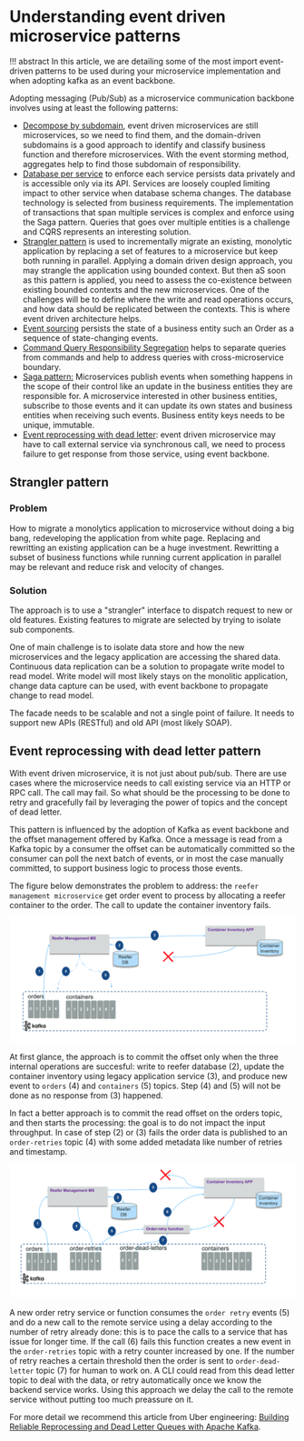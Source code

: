 # Understanding event driven microservice patterns

!!! abstract
    In this article, we are detailing some of the most import event-driven patterns to be used during your microservice implementation and when adopting kafka as an event backbone.

Adopting messaging (Pub/Sub) as a microservice communication backbone involves using at least the following patterns:

* [Decompose by subdomain](https://microservices.io/patterns/decomposition/decompose-by-subdomain.html), event driven microservices are still microservices, so we need to find them, and the domain-driven subdomains is a good approach to identify and classify business function and therefore microservices. With the event storming method, aggregates help to find those subdomain of responsibility. 
* [Database per service](https://microservices.io/patterns/data/database-per-service.html) to enforce each service persists data privately and is accessible only via its API. Services are loosely coupled limiting impact to other service when database schema changes. The database technology is selected from business requirements. The implementation of transactions that span multiple services is complex and enforce using the Saga pattern. Queries that goes over multiple entities is a challenge and CQRS represents an interesting solution. 
* [Strangler pattern](#strangler-pattern) is used to incrementally migrate an existing, monolytic application by replacing a set of features to a microservice but keep both running in parallel. Applying a domain driven design approach, you may strangle the application using bounded context. But then aS soon as this pattern is applied, you need to assess the co-existence between existing bounded contexts and the new microservices. One of the challenges will be to define where the write and read operations occurs, and how data should be replicated between the contexts. This is where event driven architecture helps. 
* [Event sourcing](event-sourcing.md) persists the state of a business entity such an Order as a sequence of state-changing events. 
* [Command Query Responsibility Segregation](cqrs.md) helps to separate queries from commands and help to address queries with cross-microservice boundary.
* [Saga pattern:](saga.md) Microservices publish events when something happens in the scope of their control like an update in the business entities they are responsible for. A microservice interested in other business entities, subscribe to those events and it can update its own states and business entities when receiving such events. Business entity keys needs to be unique, immutable.
* [Event reprocessing with dead letter](#event-reprocessing-with-dead-letter-pattern): event driven microservice may have to call external service via synchronous call, we need to process failure to get response from those service, using event backbone.


## Strangler pattern

### Problem

How to migrate a monolytics application to microservice without doing a big bang, redeveloping the application from white page. Replacing and rewritting an existing application can be a huge investment. Rewritting a subset of business functions while running current application in parallel may be relevant and reduce risk and velocity of changes. 

### Solution

The approach is to use a "strangler" interface to dispatch request to new or old features. Existing features to migrate are selected by trying to isolate sub components. 

One of main challenge is to isolate data store and how the new microservices and the legacy application are accessing the shared data. Continuous data replication can be a solution to propagate write model to read model. Write model will most likely stays on the monolitic application, change data capture can be used, with event backbone to propagate change to read model.

The facade needs to be scalable and not a single point of failure. It needs to support new APIs (RESTful) and old API (most likely SOAP).

## Event reprocessing with dead letter pattern

With event driven microservice, it is not just about pub/sub. There are use cases where the microservice needs to call existing service via an HTTP or RPC call. The call may fail. So what should be the processing to be done to retry and gracefully fail by leveraging the power of topics and the concept of dead letter.

This pattern is influenced by the adoption of Kafka as event backbone and the offset management offered by Kafka. Once a message is read from a Kafka topic by a consumer the offset can be automatically committed so the consumer can poll the next batch of events, or in most the case manually committed, to support business logic to process those events. 

The figure below demonstrates the problem to address: the `reefer management microservice` get order event to process by allocating a reefer container to the order. The call to update the container inventory fails. 

![Dead letter context](images/dl-1.png)

At first glance, the approach is to commit the offset only when the three internal operations are succesful: write to reefer database (2), update the container inventory using legacy application service (3), and produce new event to `orders` (4) and `containers` (5) topics. Step (4) and (5) will not be done as no response from (3) happened. 

In fact a better approach is to commit the read offset on the orders topic, and then starts the processing: the goal is to do not impact the input throughput. In case of step (2) or (3) fails the order data is published to an `order-retries` topic (4) with some added metadata like number of retries and timestamp.

![Dead letter context](images/dl-2.png)

A new order retry service or function consumes the `order retry` events (5) and do a new call to the remote service using a delay according to the number of retry already done: this is to pace the calls to a service that has issue for longer time. If the call (6) fails this function creates a new event in the `order-retries` topic with a retry counter increased by one. If the number of retry reaches a certain threshold then the order is sent to `order-dead-letter` topic (7) for human to work on. A CLI could read from this dead letter topic to deal with the data, or retry automatically once we know the backend service works. Using this approach we delay the call to the remote service without putting too much preassure on it.

For more detail we recommend this article from Uber engineering: [Building Reliable Reprocessing and Dead Letter Queues with Apache Kafka](https://eng.uber.com/reliable-reprocessing/).